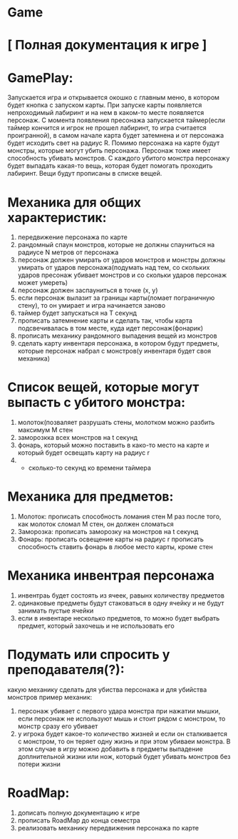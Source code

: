 # Game
  
# [ Полная документация к игре ]

# GamePlay:
  Запускается игра и открывается окошко с главным меню, в котором будет кнопка с запуском карты. При запуске карты появляется непроходимый лабиринт и на нем в каком-то месте появляется персонаж. С момента появления пресонажа запускается таймер(если таймер кончится и игрок не прошел лабиринт, то игра считается проигранной), в самом начале карта будет затемнена и от персонажа будет исходить свет на радиус R. Помимо персонажа на карте будут монстры, которые могут убить персонажа. Персонаж тоже имеет способность убивать монстров. С каждого убитого монстра персонажу будет выпадать какая-то вещь, которая будет помогать проходить лабиринт. Вещи будут прописаны в списке вещей. 
  
# Механика для общих характеристик:
  1) передвижение персонажа по карте
  2) рандомный спаун монстров, которые не должны спауниться на радиусе N метров от персонажа
  3) персонаж должен умирать от ударов монстров и монстры должны умирать от ударов персонажа(подумать над тем, со скольких ударов пресонаж убивает монстров и со скольки ударов персонаж может умереть)
  4) персонаж должен заспауниться в точке (x, y)
  5) если персонаж вылазит за границы карты(ломает пограничную стену), то он умирает и игра начинается заново
  6) таймер будет запускаться на T секунд 
  7) прописать затемнение карты и сделать так, чтобы карта подсвечивалась в том месте, куда идет персонаж(фонарик) 
  8) прописать механику рандомного выпадения вещей из монстров
  9) сделать карту инвентаря персонажа, в котором будут предметы, которые персонаж набрал с монстров(у инвентаря будет своя механика)
  
# Список вещей, которые могут выпасть с убитого монстра:
  1) молоток(позваляет разрушать стены, молотком можно разбить максимум M стен
  2) заморозкка всех монстров на t секунд
  3) фонарь, который можно поставить в како-то место на карте и который будет освещать карту на радиус r
  4) + сколько-то секунд ко времени таймера
 
# Механика для предметов:
  1) Молоток:
      прописать способность ломания стен M раз
      после того, как молоток сломал M стен, он должен сломаться
  2) Заморозка:
      прописать заморозку на монстров на t секунд
  3) Фонарь:
      прописать освещение карты на радиус r
      прописать способность ставить фонарь в любое место карты, кроме стен
    
# Механика инвентрая персонажа
  1) инвентраь будет состоять из ячеек, равынх количеству предметов
  2) одинаковые предметы будут стаковаться в одну ячейку и не будут занимать пустые ячейки
  3) если в инвентаре несколько предметов, то можно будет выбрать предмет, который захочешь и не использовать его 
  
# Подумать или спросить у преподавателя(?):
  какую механику сделать для убиства персонажа и для убийства монстров
  пример механик:
  1) персонаж убивает с первого удара монстра при нажатии мышки, если персонаж не используют мышь и стоит рядом с монстром, то монстр сразу его убивает
  2) у игрока будет какое-то количество жизней и если он сталкивается с монстром, то он теряет одну жизнь и при этом убиваеи монстра. В этом случае в игру можно добавить в предметы выпадение доплнительной жизни или нож, который будет убивать монстров без потери жизни
  
# RoadMap:
  1) дописать полную документацию к игре
  2) прописать RoadMap до конца семестра
  3) реализовать механику передвижения персонажа по карте
  
  
